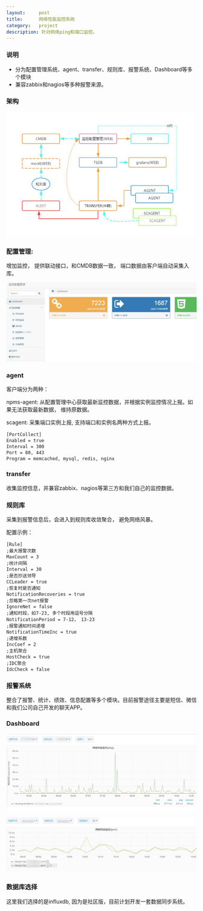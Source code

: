 ```yaml
---
layout:     post
title:      网络性能监控系统
category:   project
description: 针对网络ping和端口监控。
---
```


### 说明

- 分为配置管理系统、agent、transfer、规则库、报警系统、Dashboard等多个模块
- 兼容zabbix和nagios等多种报警来源。


### 架构


![image](/images/npms/design.jpg)


### 配置管理:

增加监控， 提供联动接口，和CMDB数据一致， 端口数据由客户端自动采集入库。

![image](/images/npms/dashboard.jpg)

### agent

客户端分为两种： 

npms-agent: 从配置管理中心获取最新监控数据，并根据实例监控情况上报。如果无法获取最新数据， 维持原数据。

scagent: 采集端口实例上报, 支持端口和实例名两种方式上报。


```
[PortCollect]
Enabled = true
Interval = 300
Port = 80, 443
Program = memcached, mysql, redis, nginx
```


### transfer

收集监控信息，并兼容zabbix、nagios等第三方和我们自己的监控数据。

### 规则库

采集到报警信息后，会进入到规则库收敛聚合， 避免网络风暴。

配置示例：


```
[Rule]
;最大报警次数
MaxCount = 3
;统计间隔
Interval = 30
;是否抄送领导
CCLeader = true
;恢复时是否通知
NotificationRecoveries = true 
;忽略第一次net报警
IgnoreNet = false
;通知时段，如7-23, 多个时段用逗号分隔
NotificationPeriod = 7-12， 13-23
;报警通知时间递增
NotificationTimeInc = true
;递增系数
IncCoef = 2
;主机聚合
HostCheck = true
;IDC聚合
IdcCheck = false
```


### 报警系统

整合了报警、统计、绩效、信息配置等多个模块。目前报警途径主要是短信、微信和我们公司自己开发的聊天APP。

### Dashboard

![image](/images/npms/display.jpg)

![image](/images/npms/display2.jpg)

### 数据库选择


这里我们选择的是influxdb, 因为是社区版，目前计划开发一套数据同步系统。
